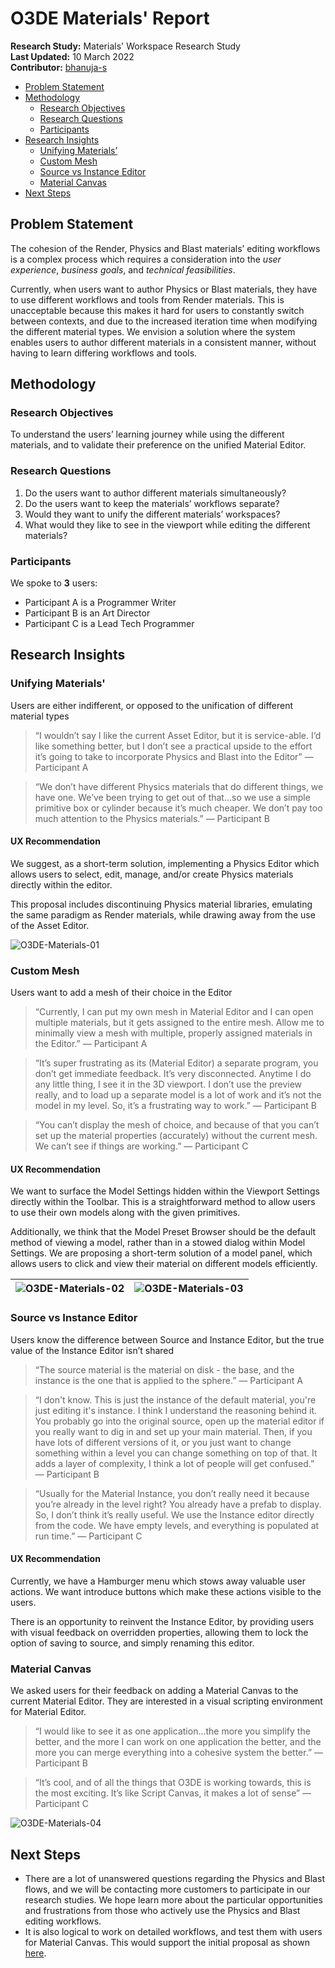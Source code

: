 # O3DE Materials' Report

**Research Study:** Materials' Workspace Research Study  
**Last Updated:**   10 March 2022  
**Contributor:** [bhanuja-s](https://github.com/bhanuja-s)

- [Problem Statement](#problem-statement)
- [Methodology](#methodology)
  - [Research Objectives](#research-objectives)
  - [Research Questions](#research-questions)
  - [Participants](#participants)
- [Research Insights](#research-insights)
  - [Unifying Materials’](#unifying-materials)
  - [Custom Mesh](#custom-mesh)
  - [Source vs Instance Editor](#source-vs-instance-editor)
  - [Material Canvas](#material-canvas)
- [Next Steps](#next-steps)

## Problem Statement
The cohesion of the Render, Physics and Blast materials’ editing workflows is a complex process which requires a consideration into the *user experience*, *business goals*, and *technical feasibilities*.  

Currently, when users want to author Physics or Blast materials, they have to use different workflows and tools from Render materials. This is unacceptable because this makes it hard for users to constantly switch between contexts, and due to the increased iteration time when modifying the different material types. We envision a solution where the system enables users to author different materials in a consistent manner, without having to learn differing workflows and tools.

## Methodology
### Research Objectives
To understand the users’ learning journey while using the different materials, and to validate their preference on the unified Material Editor.

### Research Questions
1. Do the users want to author different materials simultaneously?
2. Do the users want to keep the materials’ workflows separate?
3. Would they want to unify the different materials’ workspaces?
4. What would they like to see in the viewport while editing the different materials?

### Participants
We spoke to **3** users: 
- Participant A is a Programmer Writer
- Participant B is an Art Director
- Participant C is a Lead Tech Programmer

## Research Insights
### Unifying Materials'
Users are either indifferent, or opposed to the unification of different material types

> “I wouldn’t say I like the current Asset Editor, but it is service-able.
> I‘d like something better, but I don’t see a practical upside to the effort it’s going to take to incorporate Physics and Blast into the Editor”
> — Participant A

> “We don’t have different Physics materials that do different things, we have one.
> We’ve been trying to get out of that...so we use a simple primitive box or cylinder because it’s much cheaper.
> We don’t pay too much attention to the Physics materials.”
> — Participant B

#### UX Recommendation
We suggest, as a short-term solution, implementing a Physics Editor which allows users to select, edit, manage, and/or create Physics materials directly within the editor.

This proposal includes discontinuing Physics material libraries, emulating the same paradigm as Render materials, while drawing away from the use of the Asset Editor.

![O3DE-Materials-01](https://user-images.githubusercontent.com/84036086/168581150-7504a20c-73d7-47ff-bdef-f89e84cf0b8a.gif)

### Custom Mesh
Users want to add a mesh of their choice in the Editor

> “Currently, I can put my own mesh in Material Editor and I can open multiple materials, but it gets assigned to the entire mesh.
> Allow me to minimally view a mesh with multiple, properly assigned materials in the Editor.”
> — Participant A

> “It’s super frustrating as its (Material Editor) a separate program, you don’t get immediate feedback.
> It’s very disconnected. Anytime I do any little thing, I see it in the 3D viewport.
> I don’t use the preview really, and to load up a separate model is a lot of work and it’s not the model in my level.
> So, it’s a frustrating way to work.”
> — Participant B

> “You can’t display the mesh of choice, and because of that you can’t set up the material properties (accurately) without the current mesh.
> We can’t see if things are working.”
> — Participant C

#### UX Recommendation
We want to surface the Model Settings hidden within the Viewport Settings directly within the Toolbar. This is a straightforward method to allow users to use their own models along with the given primitives.

Additionally, we think that the Model Preset Browser should be the default method of viewing a model, rather than in a stowed dialog within Model Settings. We are proposing a short-term solution of a model panel, which allows users to click and view their material on different models efficiently.

![O3DE-Materials-02](https://user-images.githubusercontent.com/84036086/168589084-830fe298-1f3f-4f74-b167-ba1df1625d04.gif) | ![O3DE-Materials-03](https://user-images.githubusercontent.com/84036086/168589472-73bed9af-748a-4887-b03a-f6cc67d1d8a5.gif)
--- | --- 

### Source vs Instance Editor
Users know the difference between Source and Instance Editor, but the true value of the Instance Editor isn’t shared

> “The source material is the material on disk - the base, and the instance is the one that is applied to the sphere.”
> — Participant A

> “I don't know. This is just the instance of the default material, you're just editing it's instance. 
> I think I understand the reasoning behind it. You probably go into the original source, open up the material editor if you really want to dig in and set up your main material.
> Then, if you have lots of different versions of it, or you just want to change something within a level you can change something on top of that.
> It adds a layer of complexity, I think a lot of people will get confused.”
> — Participant B

> “Usually for the Material Instance, you don’t really need it because you’re already in the level right? You already have a prefab to display.
> So, I don’t think it’s really useful. We use the Instance editor directly from the code.
> We have empty levels, and everything is populated at run time.”
> — Participant C

#### UX Recommendation
Currently, we have a Hamburger menu which stows away valuable user actions. We want introduce buttons which make these actions visible to the users.

There is an opportunity to reinvent the Instance Editor, by providing users with visual feedback on overridden properties, allowing them to lock the option of saving to source, and simply renaming this editor.

### Material Canvas
We asked users for their feedback on adding a Material Canvas to the current Material Editor. They are interested in a visual scripting environment for Material Editor.

> “I would like to see it as one application...the more you simplify the better, and the more I can work on one application the better, and the more you can merge everything into a cohesive system the better.”
> — Participant B

> “It’s cool, and of all the things that O3DE is working towards, this is the most exciting. It’s like Script Canvas, it makes a lot of sense”
> — Participant C

![O3DE-Materials-04](https://user-images.githubusercontent.com/84036086/168590886-cf75ae93-20d0-48c8-a638-578abd1124a0.gif)

## Next Steps
- There are a lot of unanswered questions regarding the Physics and Blast flows, and we will be contacting more customers to participate in our research studies. We hope learn more about the particular opportunities and frustrations from those who actively use the Physics and Blast editing workflows.
- It is also logical to work on detailed workflows, and test them with users for Material Canvas. This would support the initial proposal as shown [here](#material-canvas).
